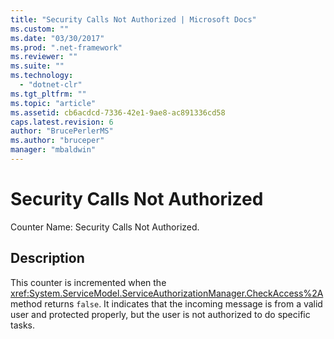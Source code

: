 ```yaml
---
title: "Security Calls Not Authorized | Microsoft Docs"
ms.custom: ""
ms.date: "03/30/2017"
ms.prod: ".net-framework"
ms.reviewer: ""
ms.suite: ""
ms.technology: 
  - "dotnet-clr"
ms.tgt_pltfrm: ""
ms.topic: "article"
ms.assetid: cb6acdcd-7336-42e1-9ae8-ac891336cd58
caps.latest.revision: 6
author: "BrucePerlerMS"
ms.author: "bruceper"
manager: "mbaldwin"
---
```

# Security Calls Not Authorized
Counter Name: Security Calls Not Authorized.  
  
## Description  
 This counter is incremented when the <xref:System.ServiceModel.ServiceAuthorizationManager.CheckAccess%2A> method returns `false`. It indicates that the incoming message is from a valid user and protected properly, but the user is not authorized to do specific tasks.